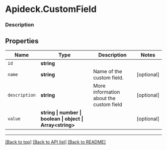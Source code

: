 # Apideck.CustomField

### Description

## Properties
Name | Type | Description | Notes
------------ | ------------- | ------------- | -------------
`id` | **string** |  | 
`name` | **string** | Name of the custom field. | [optional] 
`description` | **string** | More information about the custom field | [optional] 
`value` | **string \| number \| boolean \| object \| Array&lt;string&gt;** |  | [optional] 





---

[[Back to top]](#) [[Back to API list]](../../../../README.md#documentation-for-api-endpoints) [[Back to README]](../../../../README.md)


